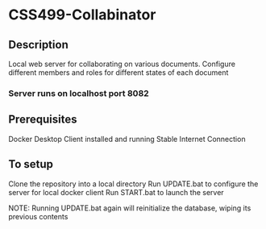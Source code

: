 # CSS499-Collabinator
## Description
Local web server for collaborating on various documents.
Configure different members and roles for different states of each document
### Server runs on localhost port 8082
## Prerequisites 
Docker Desktop Client installed and running
Stable Internet Connection
## To setup
Clone the repository into a local directory
Run UPDATE.bat to configure the server for local docker client
Run START.bat to launch the server

NOTE: Running UPDATE.bat again will reinitialize the database, wiping its previous contents
